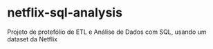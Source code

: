 # netflix-sql-analysis
Projeto de protefólio de ETL e Análise de Dados com SQL, usando um dataset da Netflix
